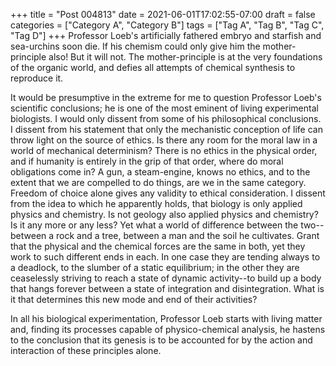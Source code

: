 +++
title = "Post 004813"
date = 2021-06-01T17:02:55-07:00
draft = false
categories = ["Category A", "Category B"]
tags = ["Tag A", "Tag B", "Tag C", "Tag D"]
+++
Professor Loeb's artificially fathered embryo and starfish and sea-urchins soon die. If his chemism could only give him the mother-principle also! But it will not. The mother-principle is at the very foundations of the organic world, and defies all attempts of chemical synthesis to reproduce it.

It would be presumptive in the extreme for me to question Professor Loeb's scientific conclusions; he is one of the most eminent of living experimental biologists. I would only dissent from some of his philosophical conclusions. I dissent from his statement that only the mechanistic conception of life can throw light on the source of ethics. Is there any room for the moral law in a world of mechanical determinism? There is no ethics in the physical order, and if humanity is entirely in the grip of that order, where do moral obligations come in? A gun, a steam-engine, knows no ethics, and to the extent that we are compelled to do things, are we in the same category. Freedom of choice alone gives any validity to ethical consideration. I dissent from the idea to which he apparently holds, that biology is only applied physics and chemistry. Is not geology also applied physics and chemistry? Is it any more or any less? Yet what a world of difference between the two--between a rock and a tree, between a man and the soil he cultivates. Grant that the physical and the chemical forces are the same in both, yet they work to such different ends in each. In one case they are tending always to a deadlock, to the slumber of a static equilibrium; in the other they are ceaselessly striving to reach a state of dynamic activity--to build up a body that hangs forever between a state of integration and disintegration. What is it that determines this new mode and end of their activities?

In all his biological experimentation, Professor Loeb starts with living matter and, finding its processes capable of physico-chemical analysis, he hastens to the conclusion that its genesis is to be accounted for by the action and interaction of these principles alone.
